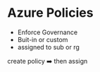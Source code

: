 # Azure Policies

* Enforce Governance
* Buit-in or custom
* assigned to sub or rg

create policy ➡️ then assign